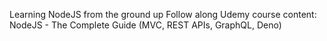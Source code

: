 Learning NodeJS from the ground up
Follow along Udemy course content: NodeJS - The Complete Guide (MVC, REST APIs, GraphQL, Deno)
